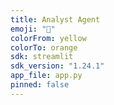 ```yaml
---
title: Analyst Agent
emoji: "🦁"
colorFrom: yellow
colorTo: orange
sdk: streamlit
sdk_version: "1.24.1"
app_file: app.py
pinned: false
---
```

